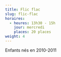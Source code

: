 ```yaml
---
title: Flic flac
slug: flic-flac
horaires:
  - heures: 13h30 - 15h
    jour: mercredi
    places: 20 places
weight: 4
---
```

Enfants nés en 2010-2011
